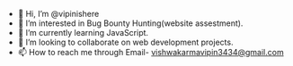 - 👋 Hi, I’m @vipinishere
- 👀 I’m interested in Bug Bounty Hunting(website assestment).
- 🌱 I’m currently learning JavaScript.
- 💞️ I’m looking to collaborate on web development projects.
- 📫 How to reach me through Email- vishwakarmavipin3434@gmail.com

<!---
vipinishere/vipinishere is a ✨ special ✨ repository because its `README.md` (this file) appears on your GitHub profile.
You can click the Preview link to take a look at your changes.
--->
